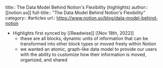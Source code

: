 title:: The Data Model Behind Notion's Flexibility (highlights)
author:: [[notion.so]]
full-title:: "The Data Model Behind Notion's Flexibility"
category:: #articles
url:: https://www.notion.so/blog/data-model-behind-notion

- Highlights first synced by [[Readwise]] [[Nov 18th, 2022]]
	- these are all blocks, dynamic units of information that can be transformed into other block types or moved freely within Notion
	- we wanted an atomic, graph-like data model to provide our users with the ability to customize how their information is moved, organized, and shared